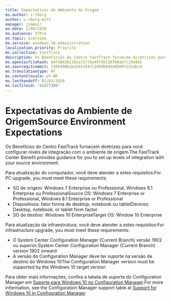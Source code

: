 ```yaml
---
title: Expectativas do Ambiente de Origem
ms.author: v-rberg
author: v-rberg-msft
manager: jimmuir
ms.date: 2/04/2020
ms.audience: ITPro
ms.topic: overview
ms.service: windows-10-administration
localization_priority: Priority
ms.collection: FastTrack
description: Os Benefícios do Centro FastTrack fornecem diretrizes para você configurar níveis de integração com o ambiente de origem para a implantação do Windows 10.
ms.openlocfilehash: 69f384261192a72775e4975b126f68ab7c19a942
ms.sourcegitcommit: 7365d80b2e4291e547c2d84b94da02697221abc9
ms.translationtype: HT
ms.contentlocale: pt-BR
ms.lasthandoff: 02/03/2020
ms.locfileid: "41677309"
---
```

# <a name="source-environment-expectations"></a><span data-ttu-id="a06a1-103">Expectativas do Ambiente de Origem</span><span class="sxs-lookup"><span data-stu-id="a06a1-103">Source Environment Expectations</span></span>

<span data-ttu-id="a06a1-104">Os Benefícios do Centro FastTrack fornecem diretrizes para você configurar níveis de integração com o ambiente de origem.</span><span class="sxs-lookup"><span data-stu-id="a06a1-104">The FastTrack Center Benefit provides guidance for you to set up levels of integration with your source environment.</span></span>
  
<span data-ttu-id="a06a1-105">Para atualização do computador, você deve atender a estes requisitos:</span><span class="sxs-lookup"><span data-stu-id="a06a1-105">For PC upgrade, you must meet these requirements:</span></span>

- <span data-ttu-id="a06a1-106">SO de origem: Windows 7 Enterprise ou Professional, Windows 8.1 Enterprise ou Professional</span><span class="sxs-lookup"><span data-stu-id="a06a1-106">Source OS: Windows 7 Enterprise or Professional, Windows 8.1 Enterprise or Professional</span></span>
- <span data-ttu-id="a06a1-107">Dispositivos: fator forma de desktop, notebook ou tablet</span><span class="sxs-lookup"><span data-stu-id="a06a1-107">Devices: Desktop, notebook, or tablet form factor</span></span>
- <span data-ttu-id="a06a1-108">SO de destino: Windows 10 Enterprise</span><span class="sxs-lookup"><span data-stu-id="a06a1-108">Target OS: Window 10 Enterprise</span></span>

<span data-ttu-id="a06a1-109">Para atualização da infraestrutura, você deve atender a estes requisitos:</span><span class="sxs-lookup"><span data-stu-id="a06a1-109">For infrastructure upgrade, you must meet these requirements:</span></span>   

- <span data-ttu-id="a06a1-110">O System Center Configuration Manager (Current Branch) versão 1902 ou superior.</span><span class="sxs-lookup"><span data-stu-id="a06a1-110">System Center Configuration Manager (Current Branch) version 1902 onward</span></span> 
- <span data-ttu-id="a06a1-111">A versão do Configuration Manager deve ter suporte na versão de destino do Windows 10</span><span class="sxs-lookup"><span data-stu-id="a06a1-111">The Configuration Manager version must be supported by the Windows 10 target version</span></span>

<span data-ttu-id="a06a1-112">Para obter mais informações, confira a tabela de suporte do Configuration Manager em [Suporte para Windows 10 no Configuration Manager](https://docs.microsoft.com/sccm/core/plan-design/configs/support-for-windows-10).</span><span class="sxs-lookup"><span data-stu-id="a06a1-112">For more information, see the Configuration Manager support table at [Support for Windows 10 in Configuration Manager](https://docs.microsoft.com/sccm/core/plan-design/configs/support-for-windows-10).</span></span>
  

 